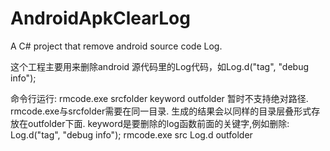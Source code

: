# AndroidApkClearLog
A C# project that remove android source code Log.

这个工程主要用来删除android 源代码里的Log代码，如Log.d("tag", "debug info");

命令行运行:
rmcode.exe srcfolder keyword outfolder
暂时不支持绝对路径.
rmcode.exe与srcfolder需要在同一目录.
生成的结果会以同样的目录层叠形式存放在outfolder下面.
keyword是要删除的log函数前面的关键字,例如删除:
Log.d("tag", "debug info");
rmcode.exe src Log.d outfolder
